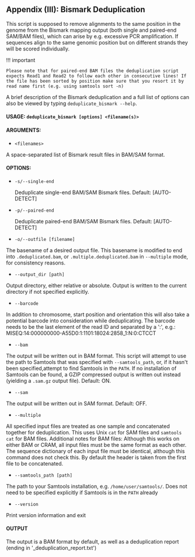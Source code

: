 ## Appendix (III): Bismark Deduplication

This script is supposed to remove alignments to the same position in the genome from the Bismark mapping output (both single and paired-end SAM/BAM files), which can arise by e.g. excessive PCR amplification. If sequences align to the same genomic position but on different strands they will be scored individually.

!!! important

    Please note that for paired-end BAM files the deduplication script expects Read1 and Read2 to follow each other in consecutive lines! If the file has been sorted by position make sure that you resort it by read name first (e.g. using samtools sort -n)

A brief description of the Bismark deduplication and a full list of options can also be viewed by typing `deduplicate_bismark --help`.

#### USAGE: `deduplicate_bismark [options] <filename(s)>`

#### ARGUMENTS:

- `<filenames>`

A space-separated list of Bismark result files in BAM/SAM format.


#### OPTIONS:

- `-s/--single-end`

  Deduplicate single-end BAM/SAM Bismark files. Default: [AUTO-DETECT]

- `-p/--paired-end`

  Deduplicate paired-end BAM/SAM Bismark files. Default: [AUTO-DETECT]

- `-o/--outfile [filename]`

The basename of a desired output file. This basename is modified to end into `.deduplicated.bam`, or `.multiple.deduplicated.bam` in `--multiple` mode, for consistency reasons.

- `--output_dir [path]`

Output directory, either relative or absolute. Output is written to the current directory if not specified explicitly.

- `--barcode`

In addition to chromosome, start position and orientation this will also take a potential barcode into consideration while deduplicating. The barcode needs to be the last element of the read ID and separated by a ':', e.g.: MISEQ:14:000000000-A55D0:1:1101:18024:2858_1:N:0:CTCCT

- `--bam`

The output will be written out in BAM format. This script will attempt to use the path to Samtools that was specified with `--samtools_path`, or, if it hasn't been specified,attempt to find Samtools in the `PATH`. If no installation of Samtools can be found, a GZIP compressed output is written out instead (yielding a `.sam.gz` output file). Default: ON.

- `--sam`

The output will be written out in SAM format. Default: OFF.

- `--multiple`

All specified input files are treated as one sample and concatenated together for deduplication. This uses Unix `cat` for SAM files and `samtools cat` for BAM files. Additional notes for BAM files:	Although this works on either BAM or CRAM, all input files must be the same format as each other. The sequence dictionary of each input file must be identical, although this command does not check this. By default the header is taken from the first file to be concatenated.

- `--samtools_path [path]`

The path to your Samtools installation, e.g. `/home/user/samtools/`. Does not need to be specified explicitly if Samtools is in the `PATH` already

- `--version`

Print version information and exit


#### OUTPUT

The output is a BAM format by default, as well as a deduplication report (ending in '_deduplication_report.txt') 

